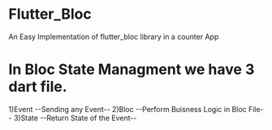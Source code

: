 # Flutter_Bloc
An Easy Implementation of flutter_bloc library in a counter App
# In Bloc State Managment we have 3 dart file.
1)Event --Sending any Event-- 
2)Bloc --Perform Buisness Logic in Bloc File--
3)State --Return State of the Event--
